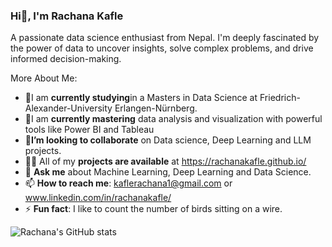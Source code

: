 ### Hi👋, I'm Rachana Kafle
A passionate data science enthusiast from Nepal. I'm deeply fascinated by the power of data to uncover insights, solve complex problems, and drive informed decision-making.

More About Me:

- 🔭I am **currently studying**in a Masters in Data Science at Friedrich-Alexander-University Erlangen-Nürnberg.
- 🌱I am **currently mastering** data analysis and visualization with powerful tools like Power BI and Tableau
- 👯**I’m looking to collaborate** on Data science, Deep Learning and LLM projects.
- 👨‍💻 All of my **projects are available** at https://rachanakafle.github.io/
- 💬 **Ask me** about Machine Learning, Deep Learning and Data Science.
- 📫 **How to reach me**: kaflerachana1@gmail.com or www.linkedin.com/in/rachanakafle/
- ⚡ **Fun fact**: I like to count the number of birds sitting on a wire.
  
![Rachana's GitHub stats](https://github-readme-stats.vercel.app/api?username=rachanakafle&show_icons=true&theme=radical)
